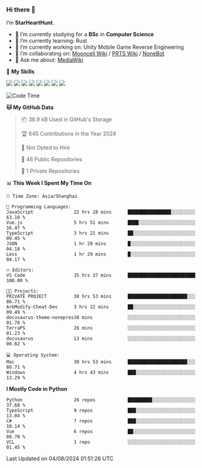 ### Hi there 👋

I’m **StarHeartHunt**.

- 🏫 I’m currently studying for a **BSc** in **Computer Science**
- 🌱 I’m currently learning: Rust
- 🔭 I’m currently working on: Unity Mobile Game Reverse Engineering
- 👯 I’m collaborating on: [Mooncell Wiki](https://fgo.wiki/) / [PRTS Wiki](http://prts.wiki/) / [NoneBot](https://github.com/nonebot)
- 💬 Ask me about: [MediaWiki](https://www.mediawiki.org)

🌟 **My Skills**

![](https://img.shields.io/badge/-Python-3e74a2?style=flat-square&logo=Python&logoColor=fff)
![](https://img.shields.io/badge/-Node.js-339933?style=flat-square&logo=node.js&logoColor=fff)
![](https://img.shields.io/badge/-Vue-4fc08d?style=flat-square&logo=vue.js&logoColor=fff)
![](https://img.shields.io/badge/-React-2d98ce?style=flat-square&logo=React&logoColor=fff)
![](https://img.shields.io/badge/-TypeScript-3178C6?style=flat-square&logo=TypeScript&logoColor=fff)
![](https://img.shields.io/badge/-Docker-2496ED?style=flat-square&logo=Docker&logoColor=fff)
![](https://img.shields.io/badge/-Linux-000000?style=flat-square&logo=Linux&logoColor=fff)
![](https://img.shields.io/badge/-Dotnet-512bd4?style=flat-square&logo=.net&logoColor=fff)

<!--START_SECTION:waka-->
![Code Time](http://img.shields.io/badge/Code%20Time-1%2C285%20hrs%2032%20mins-blue)

**🐱 My GitHub Data** 

> 📦 38.9 kB Used in GitHub's Storage 
 > 
> 🏆 645 Contributions in the Year 2024
 > 
> 🚫 Not Opted to Hire
 > 
> 📜 46 Public Repositories 
 > 
> 🔑 1 Private Repositories 
 > 
📊 **This Week I Spent My Time On** 

```text
🕑︎ Time Zone: Asia/Shanghai

💬 Programming Languages: 
JavaScript               22 hrs 28 mins      ████████████████░░░░░░░░░   63.10 % 
Vue.js                   5 hrs 51 mins       ████░░░░░░░░░░░░░░░░░░░░░   16.47 % 
TypeScript               3 hrs 21 mins       ██░░░░░░░░░░░░░░░░░░░░░░░   09.45 % 
JSON                     1 hr 29 mins        █░░░░░░░░░░░░░░░░░░░░░░░░   04.18 % 
Less                     1 hr 29 mins        █░░░░░░░░░░░░░░░░░░░░░░░░   04.17 % 

🔥 Editors: 
VS Code                  35 hrs 37 mins      █████████████████████████   100.00 % 

🐱‍💻 Projects: 
PRIVATE PROJECT          30 hrs 53 mins      ██████████████████████░░░   86.71 % 
ArkModify-Cheat-Dev      3 hrs 22 mins       ██░░░░░░░░░░░░░░░░░░░░░░░   09.49 % 
docusaurus-theme-nonepres38 mins             ░░░░░░░░░░░░░░░░░░░░░░░░░   01.78 % 
TerraPS                  26 mins             ░░░░░░░░░░░░░░░░░░░░░░░░░   01.23 % 
docusaurus               13 mins             ░░░░░░░░░░░░░░░░░░░░░░░░░   00.62 % 

💻 Operating System: 
Mac                      30 hrs 53 mins      ██████████████████████░░░   86.71 % 
Windows                  4 hrs 43 mins       ███░░░░░░░░░░░░░░░░░░░░░░   13.29 % 
```

**I Mostly Code in Python** 

```text
Python                   26 repos            █████████░░░░░░░░░░░░░░░░   37.68 % 
TypeScript               9 repos             ███░░░░░░░░░░░░░░░░░░░░░░   13.04 % 
C#                       7 repos             ███░░░░░░░░░░░░░░░░░░░░░░   10.14 % 
Vue                      6 repos             ██░░░░░░░░░░░░░░░░░░░░░░░   08.70 % 
VCL                      1 repo              ░░░░░░░░░░░░░░░░░░░░░░░░░   01.45 % 
```




 Last Updated on 04/08/2024 01:51:26 UTC
<!--END_SECTION:waka-->
